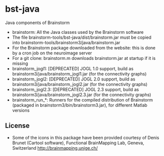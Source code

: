# bst-java
Java components of Brainstorm

* brainstorm: All the Java classes used by the Brainstorm software
 * The file brainstorm-tools/bst-java/dist/brainstorm.jar must be copied into brainstorm-tools/brainstorm3/java/brainstorm.jar
 * For the Brainstorm package downloaded from the website: this is done by a cron job on the neuroimage server
 * For a git clone: brainstorm.m downloads brainstorm.jar at startup if it is missing
* brainstorm_jogl1: [DEPRECATED] JOGL 1.0 support, build as brainstorm3/java/brainstorm_jogl1.jar (for the connectivity graphs)
* brainstorm_jogl2: [DEPRECATED] JOGL 2.0 support, build as brainstorm3/java/brainstorm_jogl2.jar (for the connectivity graphs)
* brainstorm_jogl2.3: [DEPRECATED] JOGL 2.3 support, build as brainstorm3/java/brainstorm_jogl2.3.jar (for the connectivity graphs)
* brainstorm_run_*: Runners for the compiled distribution of Brainstorm (packaged in brainstorm3/bin/brainstorm3.jar), for different Matlab versions

## License
* Some of the icons in this package have been provided courtesy of Denis Brunet (Cartool software), 
Functional BrainMapping Lab, Geneva, Switzerland
http://brainmapping.unige.ch/
